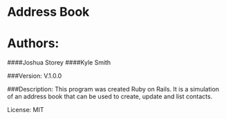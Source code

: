 Address Book
==================================

Authors:
============
####Joshua Storey
####Kyle Smith

###Version:
V.1.0.0

###Description:
This program was created Ruby on Rails. It is a simulation of an address book that can be used to create, update and list contacts.


License: MIT
